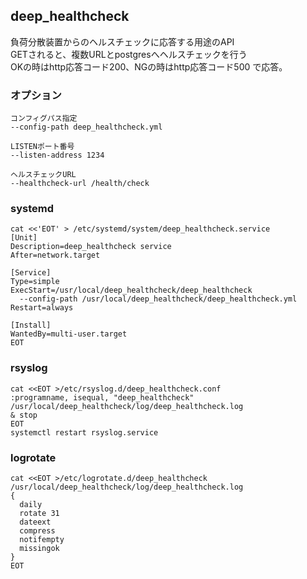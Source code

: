 ## deep_healthcheck
負荷分散装置からのヘルスチェックに応答する用途のAPI  
GETされると、複数URLとpostgresへヘルスチェックを行う  
OKの時はhttp応答コード200、NGの時はhttp応答コード500 で応答。  

### オプション
```
コンフィグパス指定
--config-path deep_healthcheck.yml

LISTENポート番号
--listen-address 1234

ヘルスチェックURL
--healthcheck-url /health/check
```

### systemd
```
cat <<'EOT' > /etc/systemd/system/deep_healthcheck.service
[Unit]
Description=deep_healthcheck service
After=network.target

[Service]
Type=simple
ExecStart=/usr/local/deep_healthcheck/deep_healthcheck
  --config-path /usr/local/deep_healthcheck/deep_healthcheck.yml
Restart=always

[Install]
WantedBy=multi-user.target
EOT
```

### rsyslog
```
cat <<EOT >/etc/rsyslog.d/deep_healthcheck.conf
:programname, isequal, "deep_healthcheck" /usr/local/deep_healthcheck/log/deep_healthcheck.log
& stop
EOT
systemctl restart rsyslog.service
```
### logrotate
```
cat <<EOT >/etc/logrotate.d/deep_healthcheck
/usr/local/deep_healthcheck/log/deep_healthcheck.log
{
  daily
  rotate 31
  dateext
  compress
  notifempty
  missingok
}
EOT
```
